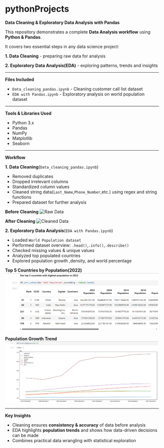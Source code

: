 # pythonProjects
**Data Cleaning & Exploratory Data Analysis with Pandas**

This repository demonstrates a complete **Data Analysis workflow** using **Python & Pandas**.

It covers two essential steps in any data science project:

**1. Data Cleaning** - preparing raw data for analysis

**2. Exploratory Data Analysis(EDA)** - exploring patterns, trends and insights

---

**Files Included**

- `Data_cleaning_pandas.ipynb` - Cleaning customer call list dataset
- `EDA with Pandas.ipynb` - Exploratory analysis on world population dataset

---

**Tools & Libraries Used**

- Python 3.x
- Pandas 
- NumPy
- Matplotlib
- Seaborn

---

**Workflow** 

**1. Data Cleaning**(`Data_cleaning_pandas.ipynb`)

- Removed duplicates
- Dropped irrelevant columns
- Standardized column values
- Cleaned string data(`Last_Name`,`Phone_Number`,etc.) using regex and string functions
- Prepared dataset for further analysis

**Before Cleaning**
![Raw Data](image_path)

**After Cleaning**
![Cleaned Data](image_path)

**2. Exploratory Data Analysis**(`EDA with Pandas.ipynb`)

- Loaded `World Population dataset`
- Performed dataset overview: `.head()`,`.info()`,`.describe()`
- Checked missing values & unique values
- Analyzed top populated countries
- Explored population growth ,density, and world percentage

**Top 5 Countries by Population(2022)**
![Top 5 Population](EDA_with_python/images/Top5_Population.PNG)

**Population Growth Trend**
![Population Trend](EDA_with_python/images/Population_growth_trend.PNG)

---

**Key Insights**

- Cleaning ensures **consistency & accuracy** of data before analysis 
- EDA highlights **population trends** and shows how data-driven decisions can be made
- Combines practical data wrangling with statistical exploration
